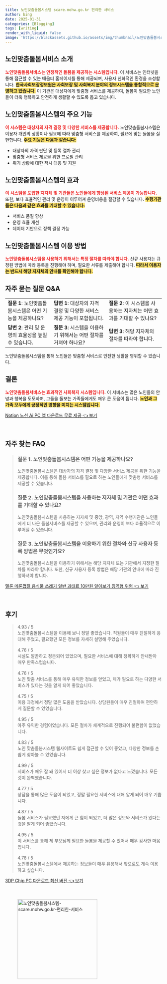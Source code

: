 ```yaml
---
title: 노인맞춤돌봄시스템 scare.mohw.go.kr 편리한 서비스
author: bing
date: 2025-01-31
categories: [Blogging]
tags: [writing]
render_with_liquid: false
image: 'https://blackassets.github.io/assets/img/thumbnail/노인맞춤돌봄시스템-scare.mohw.go.kr-편리한-서비스.webp'
---
```



<h2 id='노인맞춤돌봄서비스소개'>노인맞춤돌봄서비스 소개</h2>

<p><b><span style="color: #ee2323;">노인맞춤돌봄서비스는 안정적인 돌봄을 제공하는 시스템입니다.</span></b> 이 서비스는 인터넷을 통해 접근할 수 있는 배움터 홈페이지를 통해 제공되며, 사용자 친화적인 환경을 조성합니다. <b><span style="background-color: #ffe066;">한국사회보장정보원은 사회보장 및 사회복지 분야의 정보시스템을 통합적으로 운영하고 있습니다.</span></b> 이 기관은 대상자에게 맞춤형 서비스를 제공하여, 돌봄이 필요한 노인들이 더욱 행복하고 안전하게 생활할 수 있도록 돕고 있습니다.</p>

<h2 id='주요기능'>노인맞춤돌봄시스템의 주요 기능</h2>

<p><b><span style="color: #ee2323;">이 시스템은 대상자의 자격 결정 및 다양한 서비스를 제공합니다.</span></b> 노인맞춤돌봄시스템은 이용자 개인의 상황이나 필요에 따라 맞춤형 서비스를 제공하여, 필요에 맞는 돌봄을 실현합니다. <b><span style="background-color: #ffe066;">주요 기능은 다음과 같습니다:</span></b></p>

<ul>
    <li>대상자의 자격 판단 및 등록 절차 관리</li>
    <li>맞춤형 서비스 제공을 위한 프로필 관리</li>
    <li>위기 상황에 대한 적시 대응 및 지원</li>
</ul>

<h2 id='시스템효과'>노인맞춤돌봄시스템의 효과</h2>

<p><b><span style="color: #ee2323;">이 시스템을 도입한 지자체 및 기관들은 노인들에게 향상된 서비스 제공이 가능합니다.</span></b> 또한, 보다 효율적인 관리 및 운영이 이루어져 운영비용을 절감할 수 있습니다. <b><span style="background-color: #ffe066;">수행기관들은 다음과 같은 효과를 기대할 수 있습니다:</span></b></p>

<ul>
    <li>서비스 품질 향상</li>
    <li>운영 효율 개선</li>
    <li>데이터 기반으로 정책 결정 가능</li>
</ul>

<h2 id='이용방법'>노인맞춤돌봄시스템 이용 방법</h2>

<p><b><span style="color: #ee2323;">노인맞춤돌봄시스템을 사용하기 위해서는 특정 절차를 따라야 합니다.</span></b> 신규 사용자는 규정된 방법에 따라 등록을 진행해야 하며, 필요한 서류를 제출해야 합니다. <b><span style="background-color: #ffe066;">따라서 이용자는 반드시 해당 지자체의 안내를 확인해야 합니다.</span></b></p>

<h2 id='자주묻는질문'>자주 묻는 질문 Q&A</h2>

<table>
    <tr>
        <td><b>질문 1</b>: 노인맞춤돌봄시스템은 어떤 기능을 제공하나요?</td>
        <td><b>답변 1</b>: 대상자의 자격 결정 및 다양한 서비스 제공 기능이 포함됩니다.</td>
        <td><b>질문 2</b>: 이 시스템을 사용하는 지자체는 어떤 효과를 기대할 수 있나요?</td>
    </tr>
    <tr>
        <td><b>답변 2</b>: 관리 및 운영의 효율성을 높일 수 있습니다.</td>
        <td><b>질문 3</b>: 시스템을 이용하기 위해서는 어떤 절차를 거쳐야 하나요?</td>
        <td><b>답변 3</b>: 해당 지자체의 절차를 따라야 합니다.</td>
    </tr>
</table>

<p>노인맞춤돌봄시스템을 통해 노인들은 맞춤형 서비스로 안전한 생활을 영위할 수 있습니다.</p>

<h2 id='결론'>결론</h2>

<p><b><span style="color: #ee2323;">노인맞춤돌봄서비스는 효과적인 사회복지 시스템입니다.</span></b> 이 서비스는 많은 노인들의 안녕과 행복을 도모하며, 그들을 돌보는 가족들에게도 매우 큰 도움이 됩니다. <b><span style="background-color: #ffe066;">노인과 그 가족 모두에게 긍정적인 영향을 미치는 시스템입니다.</span></b></p>


<p><a class="click-button" title="Notion 노션 Ai PC 앱 다운로드 무료 제공" href="https://blackassets.github.io/posts/Notion-%EB%85%B8%EC%85%98-Ai-PC-%EC%95%B1-%EB%8B%A4%EC%9A%B4%EB%A1%9C%EB%93%9C-%EB%AC%B4%EB%A3%8C-%EC%A0%9C%EA%B3%B5/" rel="dofollow">Notion 노션 Ai PC 앱 다운로드 무료 제공 👈 보기</a></p><br>
<h2 id='자주_찾는_FAQ'>자주 찾는 FAQ</h2>
<div itemscope="" itemtype="https://schema.org/FAQPage"> 
<blockquote> 
<div itemscope="" itemprop="mainEntity" itemtype="https://schema.org/Question"> 
<h3 itemprop="name">질문 1. 노인맞춤돌봄시스템은 어떤 기능을 제공하나요?</h3> 
<div itemscope="" itemprop="acceptedAnswer" itemtype="https://schema.org/Answer"> 
<span itemprop="text"> 
<p>노인맞춤돌봄시스템은 대상자의 자격 결정 및 다양한 서비스 제공을 위한 기능을 제공합니다. 이를 통해 돌봄 서비스를 필요로 하는 노인들에게 맞춤형 서비스를 제공할 수 있습니다.</p> 
</span> 
</div> 
</div> 

<div itemscope="" itemprop="mainEntity" itemtype="https://schema.org/Question"> 
<h3 itemprop="name">질문 2. 노인맞춤돌봄시스템을 사용하는 지자체 및 기관은 어떤 효과를 기대할 수 있나요?</h3> 
<div itemscope="" itemprop="acceptedAnswer" itemtype="https://schema.org/Answer"> 
<span itemprop="text"> 
<p>노인맞춤돌봄시스템을 사용하는 지자체 및 중앙, 광역, 지역 수행기관은 노인들에게 더 나은 돌봄서비스를 제공할 수 있으며, 관리와 운영이 보다 효율적으로 이루어질 수 있습니다.</p> 
</span> 
</div> 
</div> 

<div itemscope="" itemprop="mainEntity" itemtype="https://schema.org/Question"> 
<h3 itemprop="name">질문 3. 노인맞춤돌봄시스템을 이용하기 위한 절차와 신규 사용자 등록 방법은 무엇인가요?</h3> 
<div itemscope="" itemprop="acceptedAnswer" itemtype="https://schema.org/Answer"> 
<span itemprop="text"> 
<p>노인맞춤돌봄시스템을 이용하기 위해서는 해당 지자체 또는 기관에서 지정한 절차를 따라야 합니다. 또한, 신규 사용자 등록 방법은 해당 기관의 안내에 따라 진행하셔야 합니다.</p> 
</span> 
</div> 
</div> 
</blockquote> 
</div>
<p><a class="click-button" title="멜론 메론껍질 음식물 쓰레기 일반 과태료 10만원 알아보기 징역형 위험" href="https://blackassets.github.io/posts/%EB%A9%9C%EB%A1%A0-%EB%A9%94%EB%A1%A0%EA%BB%8D%EC%A7%88-%EC%9D%8C%EC%8B%9D%EB%AC%BC-%EC%93%B0%EB%A0%88%EA%B8%B0-%EC%9D%BC%EB%B0%98-%EA%B3%BC%ED%83%9C%EB%A3%8C-10%EB%A7%8C%EC%9B%90-%EC%95%8C%EC%95%84%EB%B3%B4%EA%B8%B0-%EC%A7%95%EC%97%AD%ED%98%95-%EC%9C%84%ED%97%98/" rel="dofollow">멜론 메론껍질 음식물 쓰레기 일반 과태료 10만원 알아보기 징역형 위험 👈 보기</a></p><br>
<h2 id='후기'>후기</h2>
<div itemscope itemtype="https://schema.org/Product">
  <blockquote>
  <div itemprop="review" itemscope itemtype="https://schema.org/Review">
      <div itemprop="reviewRating" itemscope itemtype="https://schema.org/Rating"> <span itemprop="ratingValue">4.93</span> / <span itemprop="bestRating">5</span> </div>
      <span itemprop="reviewBody">노인맞춤돌봄시스템을 이용해 보니 정말 좋았습니다. 직원들이 매우 친절하게 응대해 주었고, 필요했던 모든 정보를 자세히 설명해 주었습니다.</span>
  </div>
  <br>
  <div itemprop="review" itemscope itemtype="https://schema.org/Review">
      <div itemprop="reviewRating" itemscope itemtype="https://schema.org/Rating"> <span itemprop="ratingValue">4.76</span> / <span itemprop="bestRating">5</span> </div>
      <span itemprop="reviewBody">시설도 깔끔하고 정돈되어 있었으며, 필요한 서비스에 대해 정확하게 안내받아 매우 만족스럽습니다.</span>
  </div>
  <br>
  <div itemprop="review" itemscope itemtype="https://schema.org/Review">
      <div itemprop="reviewRating" itemscope itemtype="https://schema.org/Rating"> <span itemprop="ratingValue">4.76</span> / <span itemprop="bestRating">5</span> </div>
      <span itemprop="reviewBody">노인 맞춤 서비스를 통해 매우 유익한 정보를 얻었고, 제가 필요로 하는 다양한 서비스가 있다는 것을 알게 되어 좋았습니다.</span>
  </div>
  <br>
  <div itemprop="review" itemscope itemtype="https://schema.org/Review">
      <div itemprop="reviewRating" itemscope itemtype="https://schema.org/Rating"> <span itemprop="ratingValue">4.75</span> / <span itemprop="bestRating">5</span> </div>
      <span itemprop="reviewBody">이용 과정에서 정말 많은 도움을 받았습니다. 상담원들이 매우 친절하여 편안하게 질문할 수 있었습니다.</span>
  </div>
  <br>
  <div itemprop="review" itemscope itemtype="https://schema.org/Review">
      <div itemprop="reviewRating" itemscope itemtype="https://schema.org/Rating"> <span itemprop="ratingValue">4.95</span> / <span itemprop="bestRating">5</span> </div>
      <span itemprop="reviewBody">아주 유익한 경험이었습니다. 모든 절차가 체계적으로 진행되어 불편함이 없었습니다.</span>
  </div>
  <br>
  <div itemprop="review" itemscope itemtype="https://schema.org/Review">
      <div itemprop="reviewRating" itemscope itemtype="https://schema.org/Rating"> <span itemprop="ratingValue">4.83</span> / <span itemprop="bestRating">5</span> </div>
      <span itemprop="reviewBody">노인 맞춤돌봄시스템 웹사이트도 쉽게 접근할 수 있어 좋았고, 다양한 정보를 손쉽게 찾아볼 수 있었습니다.</span>
  </div>
  <br>
  <div itemprop="review" itemscope itemtype="https://schema.org/Review">
      <div itemprop="reviewRating" itemscope itemtype="https://schema.org/Rating"> <span itemprop="ratingValue">4.99</span> / <span itemprop="bestRating">5</span> </div>
      <span itemprop="reviewBody">서비스가 매우 잘 돼 있어서 더 이상 찾고 싶은 정보가 없다고 느꼈습니다. 모든 것이 완벽했습니다.</span>
  </div>
  <br>
  <div itemprop="review" itemscope itemtype="https://schema.org/Review">
      <div itemprop="reviewRating" itemscope itemtype="https://schema.org/Rating"> <span itemprop="ratingValue">4.77</span> / <span itemprop="bestRating">5</span> </div>
      <span itemprop="reviewBody">상담을 통해 많은 도움이 되었고, 정말 필요한 서비스에 대해 알게 되어 매우 기쁩니다.</span>
  </div>
  <br>
  <div itemprop="review" itemscope itemtype="https://schema.org/Review">
      <div itemprop="reviewRating" itemscope itemtype="https://schema.org/Rating"> <span itemprop="ratingValue">4.87</span> / <span itemprop="bestRating">5</span> </div>
      <span itemprop="reviewBody">돌봄 서비스가 필요했던 저에게 큰 힘이 되었고, 더 많은 정보와 서비스가 있다는 것을 알게 되어 좋았습니다.</span>
  </div>
  <br>
  <div itemprop="review" itemscope itemtype="https://schema.org/Review">
      <div itemprop="reviewRating" itemscope itemtype="https://schema.org/Rating"> <span itemprop="ratingValue">4.95</span> / <span itemprop="bestRating">5</span> </div>
      <span itemprop="reviewBody">이 서비스를 통해 제 부모님께 필요한 돌봄을 제공할 수 있어서 매우 감사한 마음입니다.</span>
  </div>
  <br>
  <div itemprop="review" itemscope itemtype="https://schema.org/Review">
      <div itemprop="reviewRating" itemscope itemtype="https://schema.org/Rating"> <span itemprop="ratingValue">4.78</span> / <span itemprop="bestRating">5</span> </div>
      <span itemprop="reviewBody">노인맞춤돌봄시스템에서 제공하는 정보들이 매우 유용해서 앞으로도 계속 이용하고 싶습니다.</span>
  </div>
  </blockquote>
</div>
<p><a class="click-button" title="3DP Chip PC 다운로드 최신 버전" href="https://blackassets.github.io/posts/3DP-Chip-PC-%EB%8B%A4%EC%9A%B4%EB%A1%9C%EB%93%9C-%EC%B5%9C%EC%8B%A0-%EB%B2%84%EC%A0%84/" rel="dofollow">3DP Chip PC 다운로드 최신 버전 👈 보기</a></p><br>
<figure class="image"><img src="https://blackassets.github.io/assets/img/thumbnail/노인맞춤돌봄시스템-scare.mohw.go.kr-편리한-서비스.webp" alt="노인맞춤돌봄시스템-scare.mohw.go.kr-편리한-서비스" width="256" height="256"></figure>